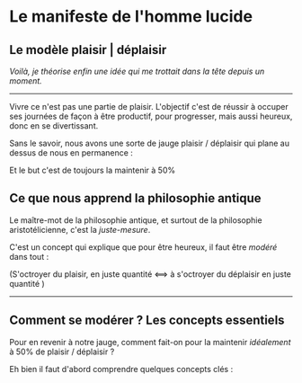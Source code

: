# Le manifeste de l'homme lucide

## Le modèle plaisir | déplaisir

_Voilà, je théorise enfin une idée qui me trottait dans la tête depuis un moment._

---

Vivre ce n'est pas une partie de plaisir. L'objectif c'est de réussir à occuper ses journées de façon à être productif, pour progresser, mais aussi heureux, donc en se divertissant.

Sans le savoir, nous avons une sorte de jauge plaisir / déplaisir qui plane au dessus de nous en permanence :

Et le but c'est de toujours la maintenir à 50%

## Ce que nous apprend la philosophie antique

Le maître-mot de la philosophie antique, et surtout de la philosophie aristotélicienne, c'est la _juste-mesure_.

C'est un concept qui explique que pour être heureux, il faut être _modéré_ dans tout :

(S'octroyer du plaisir, en juste quantité ⟺ à s'octroyer du déplaisir en juste quantité )

---

## Comment se modérer ? Les concepts essentiels

Pour en revenir à notre jauge, comment fait-on pour la maintenir _idéalement_ à 50% de plaisir / déplaisir ?

Eh bien il faut d'abord comprendre quelques concepts clés :